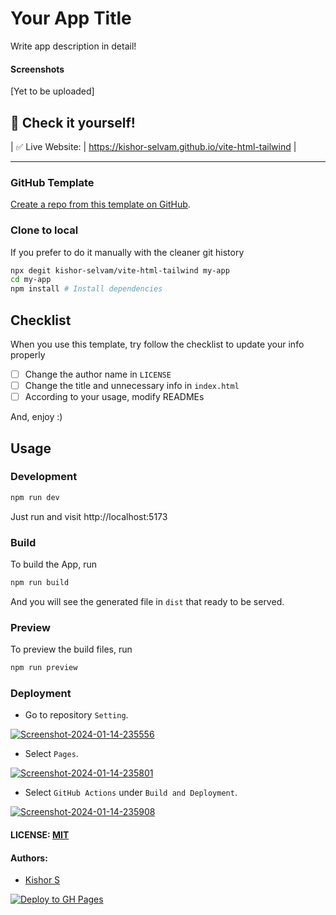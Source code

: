 # Your App Title

Write app description in detail!

#### Screenshots

[Yet to be uploaded]

## 🎉 Check it yourself!


| ✅ Live Website: | https://kishor-selvam.github.io/vite-html-tailwind                                                                                                                                                           |

---

### GitHub Template

[Create a repo from this template on GitHub](https://github.com/kishor-selvam/vite-html-tailwind/generate).

### Clone to local

If you prefer to do it manually with the cleaner git history

```bash
npx degit kishor-selvam/vite-html-tailwind my-app
cd my-app
npm install # Install dependencies
```

## Checklist

When you use this template, try follow the checklist to update your info properly

- [ ] Change the author name in `LICENSE`
- [ ] Change the title and unnecessary info in `index.html`
- [ ] According to your usage, modify READMEs

And, enjoy :)

## Usage

### Development

```bash
npm run dev
```

Just run and visit http://localhost:5173


### Build

To build the App, run

```bash
npm run build
```

And you will see the generated file in `dist` that ready to be served.

### Preview

To preview the build files, run

```bash
npm run preview
```

### Deployment

- Go to repository `Setting`.

<a href="https://ibb.co/kHZLHrC"><img src="https://i.ibb.co/r79B7Lr/Screenshot-2024-01-14-235556.png" alt="Screenshot-2024-01-14-235556" border="0"></a>

- Select `Pages`.

<a href="https://ibb.co/GpjWqWt"><img src="https://i.ibb.co/g9CSxSP/Screenshot-2024-01-14-235801.png" alt="Screenshot-2024-01-14-235801" border="0"></a>

- Select `GitHub Actions` under `Build and Deployment`.

<a href="https://ibb.co/jJc7t1G"><img src="https://i.ibb.co/phtCq9Z/Screenshot-2024-01-14-235908.png" alt="Screenshot-2024-01-14-235908" border="0"></a>

#### LICENSE: [MIT](./LICENSE)

#### Authors:

- [Kishor S](https://www.github.com/kishor-selvam)

[![Deploy to GH Pages](https://github.com/kishor-selvam/vite-html-tailwind/actions/workflows/deploy.yml/badge.svg)](https://github.com/kishor-selvam/vite-html-tailwind/actions/workflows/deploy.yml)
